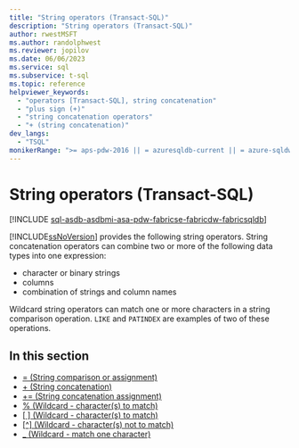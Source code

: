 ```yaml
---
title: "String operators (Transact-SQL)"
description: "String operators (Transact-SQL)"
author: rwestMSFT
ms.author: randolphwest
ms.reviewer: jopilov
ms.date: 06/06/2023
ms.service: sql
ms.subservice: t-sql
ms.topic: reference
helpviewer_keywords:
  - "operators [Transact-SQL], string concatenation"
  - "plus sign (+)"
  - "string concatenation operators"
  - "+ (string concatenation)"
dev_langs:
  - "TSQL"
monikerRange: ">= aps-pdw-2016 || = azuresqldb-current || = azure-sqldw-latest || >= sql-server-2016 || >= sql-server-linux-2017 || = azuresqldb-mi-current || =fabric"
---
```

# String operators (Transact-SQL)

[!INCLUDE [sql-asdb-asdbmi-asa-pdw-fabricse-fabricdw-fabricsqldb](../../includes/applies-to-version/sql-asdb-asdbmi-asa-pdw-fabricse-fabricdw-fabricsqldb.md)]

[!INCLUDE[ssNoVersion](../../includes/ssnoversion-md.md)] provides the following string operators. String concatenation operators can combine two or more of the following data types into one expression:

- character or binary strings
- columns
- combination of strings and column names

Wildcard string operators can match one or more characters in a string comparison operation. `LIKE` and `PATINDEX` are examples of two of these operations.

## In this section

- [= (String comparison or assignment)](string-comparison-assignment.md)
- [+ (String concatenation)](string-concatenation-transact-sql.md)
- [+= (String concatenation assignment)](string-concatenation-equal-transact-sql.md)
- [% (Wildcard - character(s) to match)](percent-character-wildcard-character-s-to-match-transact-sql.md)
- [&#91; &#93; (Wildcard - character(s) to match)](wildcard-character-s-to-match-transact-sql.md)
- [&#91;^&#93; (Wildcard - character(s) not to match)](wildcard-character-s-not-to-match-transact-sql.md)
- [_ (Wildcard - match one character)](wildcard-match-one-character-transact-sql.md)
